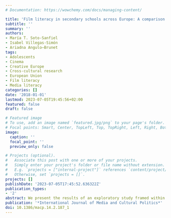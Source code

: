 ```yaml
---
# Documentation: https://wowchemy.com/docs/managing-content/

title: 'Film literacy in secondary schools across Europe: A comparison of five countries’ responses to an educational project on cinema'
subtitle: ''
summary: ''
authors:
- María T. Soto-Sanfiel
- Isabel Villegas-Simón
- Ariadna Angulo—Brunet
tags:
- Adolescents
- Cinema
- Creative Europe
- Cross-cultural research
- European Union
- Film literacy
- Media literacy
categories: []
date: '2018-01-01'
lastmod: 2023-07-05T19:45:56+02:00
featured: false
draft: false

# Featured image
# To use, add an image named `featured.jpg/png` to your page's folder.
# Focal points: Smart, Center, TopLeft, Top, TopRight, Left, Right, BottomLeft, Bottom, BottomRight.
image:
  caption: ''
  focal_point: ''
  preview_only: false

# Projects (optional).
#   Associate this post with one or more of your projects.
#   Simply enter your project's folder or file name without extension.
#   E.g. `projects = ["internal-project"]` references `content/project/deep-learning/index.md`.
#   Otherwise, set `projects = []`.
projects: []
publishDate: '2023-07-05T17:45:52.636322Z'
publication_types:
- '2'
abstract: We present the results of an exploratory study framed within a large film  literacy project carried out simultaneously in five European Union countries (Croatia,  France, Germany, Italy, Spain and the United Kingdom). The study looks at students’  responses to an educational project on cinema designed to be implemented regionally for five months in high schools to increase film literacy and to favour more positive attitudes towards European cinema. The results show that students’ film preferences remain stable after the programme and vary only slightly. Major changes occur in their knowledge about film production and expression. The aspects that change the least are their conceptions about cinema and their preferences. Moreover, the student attitudes towards national and European cinema are more positive. However, the results also show that the implementation of a film literacy programme at a cross-cultural level can affect different aspects depending on the cultural context (country) in which it occurs. Indeed, they provide data about the specific impact of the programme in each country. The information offered by this study could enhance film literacy programmes, inform theory, and nurture the debates about the common European identity and the particular traits of the diverse cultures of the European Union.
publication: '*International Journal of Media and Cultural Politics*'
doi: 10.1386/macp.14.2.187_1
---
```

